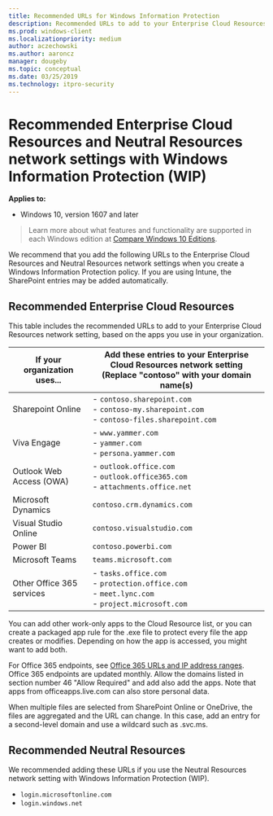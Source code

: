 ```yaml
---
title: Recommended URLs for Windows Information Protection 
description: Recommended URLs to add to your Enterprise Cloud Resources and Neutral Resources network settings, when used with Windows Information Protection (WIP).
ms.prod: windows-client
ms.localizationpriority: medium
author: aczechowski
ms.author: aaroncz
manager: dougeby
ms.topic: conceptual
ms.date: 03/25/2019
ms.technology: itpro-security
---
```


# Recommended Enterprise Cloud Resources and Neutral Resources network settings with Windows Information Protection (WIP)

**Applies to:**

- Windows 10, version 1607 and later

>Learn more about what features and functionality are supported in each Windows edition at [Compare Windows 10 Editions](https://www.microsoft.com/WindowsForBusiness/Compare).

We recommend that you add the following URLs to the Enterprise Cloud Resources and Neutral Resources network settings when you create a Windows Information Protection policy. If you are using Intune, the SharePoint entries may be added automatically. 

## Recommended Enterprise Cloud Resources

This table includes the recommended URLs to add to your Enterprise Cloud Resources network setting, based on the apps you use in your organization.

|If your organization uses... |Add these entries to your Enterprise Cloud Resources network setting<br>(Replace "contoso" with your domain name(s)|
|-----------------------------|---------------------------------------------------------------------|
|Sharepoint Online |- `contoso.sharepoint.com`<br/>- `contoso-my.sharepoint.com`<br/>- `contoso-files.sharepoint.com` |
|Viva Engage |- `www.yammer.com`<br/>- `yammer.com`<br/>- `persona.yammer.com` |
|Outlook Web Access (OWA) |- `outlook.office.com`<br/>- `outlook.office365.com`<br/>- `attachments.office.net` |
|Microsoft Dynamics |`contoso.crm.dynamics.com` |
|Visual Studio Online |`contoso.visualstudio.com` |
|Power BI |`contoso.powerbi.com` |
|Microsoft Teams |`teams.microsoft.com` |
|Other Office 365 services |- `tasks.office.com`<br/>- `protection.office.com`<br/>- `meet.lync.com`<br/>- `project.microsoft.com` |

You can add other work-only apps to the Cloud Resource list, or you can create a packaged app rule for the .exe file to protect every file the app creates or modifies. Depending on how the app is accessed, you might want to add both.

For Office 365 endpoints, see [Office 365 URLs and IP address ranges](/office365/enterprise/urls-and-ip-address-ranges). 
Office 365 endpoints are updated monthly. 
Allow the domains listed in section number 46 "Allow Required" and add also add the apps. 
Note that apps from officeapps.live.com can also store personal data. 

When multiple files are selected from SharePoint Online or OneDrive, the files are aggregated and the URL can change. In this case, add an entry for a second-level domain and use a wildcard such as .svc.ms. 


## Recommended Neutral Resources
We recommended adding these URLs if you use the Neutral Resources network setting with Windows Information Protection (WIP).

- `login.microsoftonline.com`
- `login.windows.net`
